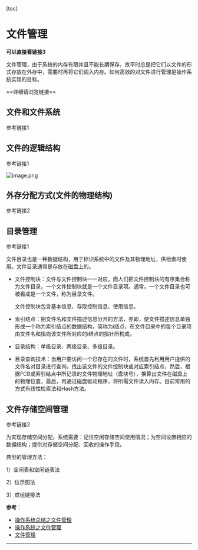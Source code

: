 [toc]

# 文件管理

**可以直接看链接3**

文件管理，由于系统的内存有限并且不能长期保存，故平时总是把它们以文件的形式存放在外存中，需要时再将它们调入内存。如何高效的对文件进行管理是操作系统实现的目标。

==详细请浏览链接==

## 文件和文件系统

参考链接1

## 文件的逻辑结构

参考链接1

![image.png](https://ww1.sinaimg.cn/large/006alGmrgy1gdotvs9dg8j30x60a4acq.jpg)

## 外存分配方式(文件的物理结构)

参考链接2

## 目录管理

参考链接1

文件目录也是一种数据结构，用于标识系统中的文件及其物理地址，供检索时使用。文件目录通常是存放在磁盘上的。

- 文件控制块：文件与文件控制块一一对应，而人们把文件控制块的有序集合称为文件目录，一个文件控制块就是一个文件目录项。通常，一个文件目录也可被看成是一个文件，称为目录文件。

    文件控制块包含基本信息、存取控制信息、使用信息。

- 索引结点：把文件名和文件描述信息分开的方法，亦即，使文件描述信息单独形成一个称为索引结点的数据结构，简称为i结点，在文件目录中的每个目录项由文件名和指向该文件所对应的i结点的指针所构成。

- 目录结构：单级目录、两级目录、多级目录。

- 目录查询技术：当用户要访问一个已存在的文件时，系统首先利用用户提供的文件名对目录进行查询，找出该文件的文件控制块或对应索引结点，然后，根据FCB或索引结点中所记录的文件物理地址（盘块号），换算出文件在磁盘上的物理位置，最后，再通过磁盘驱动程序，将所需文件读入内存。目前常用的方式有线性检索法和Hash方法。

## 文件存储空间管理

参考链接2

为实现存储空间分配，系统需要：记住空闲存储空间使用情况；为空间设置相应的数据结构；提供对存储空间分配、回收的操作手段。

典型的管理方法：

1）空闲表和空闲链表法

2）位示图法

3）成组链接法

**参考**：

- [操作系统总结之文件管理](https://blog.csdn.net/liushengxi_root/article/details/80950916)
- [操作系统之文件管理](https://www.cnblogs.com/lls101/p/10088821.html)
- [文件管理](https://mp.weixin.qq.com/s?__biz=MzA5NDIzNzY1OQ==&mid=2735617375&idx=1&sn=88c298c5aa414caaf4d4177b9e3b5934&chksm=b6ab33eb81dcbafd46b62eee3715f26fdc0e10c3586ae487e63000a9269dfbf385fedcc61f46&mpshare=1&scene=1&srcid=0816ZKSPH1TaYBvkzXhiSKn8&sharer_sharetime=1597540420713&sharer_shareid=031d3320dfcbb6e186dbd3290f944dbb&exportkey=A%2Bk2GqPFrW4GEfh13qfLFJo%3D&pass_ticket=9IJ369UyXhM2SB8otNLflJWnl2i6sdilp3bA3s38tKO4GiKRAAl%2BDQdxL%2Fy7QkAY&wx_header=0#rd)

---

